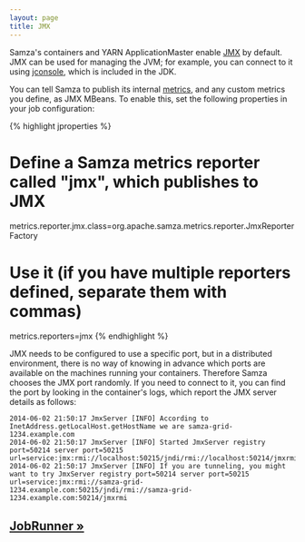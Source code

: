 ```yaml
---
layout: page
title: JMX
---
```

<!--
   Licensed to the Apache Software Foundation (ASF) under one or more
   contributor license agreements.  See the NOTICE file distributed with
   this work for additional information regarding copyright ownership.
   The ASF licenses this file to You under the Apache License, Version 2.0
   (the "License"); you may not use this file except in compliance with
   the License.  You may obtain a copy of the License at

       http://www.apache.org/licenses/LICENSE-2.0

   Unless required by applicable law or agreed to in writing, software
   distributed under the License is distributed on an "AS IS" BASIS,
   WITHOUT WARRANTIES OR CONDITIONS OF ANY KIND, either express or implied.
   See the License for the specific language governing permissions and
   limitations under the License.
-->

Samza's containers and YARN ApplicationMaster enable [JMX](http://docs.oracle.com/javase/tutorial/jmx/) by default. JMX can be used for managing the JVM; for example, you can connect to it using [jconsole](http://docs.oracle.com/javase/7/docs/technotes/guides/management/jconsole.html), which is included in the JDK.

You can tell Samza to publish its internal [metrics](metrics.html), and any custom metrics you define, as JMX MBeans. To enable this, set the following properties in your job configuration:

{% highlight jproperties %}
# Define a Samza metrics reporter called "jmx", which publishes to JMX
metrics.reporter.jmx.class=org.apache.samza.metrics.reporter.JmxReporterFactory

# Use it (if you have multiple reporters defined, separate them with commas)
metrics.reporters=jmx
{% endhighlight %}

JMX needs to be configured to use a specific port, but in a distributed environment, there is no way of knowing in advance which ports are available on the machines running your containers. Therefore Samza chooses the JMX port randomly. If you need to connect to it, you can find the port by looking in the container's logs, which report the JMX server details as follows:

    2014-06-02 21:50:17 JmxServer [INFO] According to InetAddress.getLocalHost.getHostName we are samza-grid-1234.example.com
    2014-06-02 21:50:17 JmxServer [INFO] Started JmxServer registry port=50214 server port=50215 url=service:jmx:rmi://localhost:50215/jndi/rmi://localhost:50214/jmxrmi
    2014-06-02 21:50:17 JmxServer [INFO] If you are tunneling, you might want to try JmxServer registry port=50214 server port=50215 url=service:jmx:rmi://samza-grid-1234.example.com:50215/jndi/rmi://samza-grid-1234.example.com:50214/jmxrmi

## [JobRunner &raquo;](../jobs/job-runner.html)

